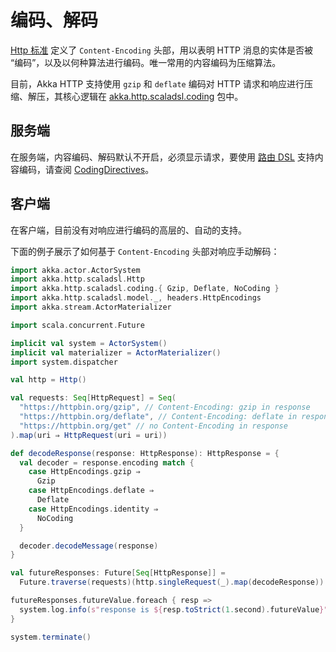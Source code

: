 # 编码、解码

[Http 标准](http://tools.ietf.org/html/rfc7231#section-3.1.2.1) 定义了 `Content-Encoding` 头部，用以表明 HTTP 消息的实体是否被 “编码”，以及以何种算法进行编码。唯一常用的内容编码为压缩算法。

目前，Akka HTTP 支持使用 `gzip` 和 `deflate` 编码对 HTTP 请求和响应进行压缩、解压，其核心逻辑在 [akka.http.scaladsl.coding](http://doc.akka.io/api/akka-http/10.0.10/akka/http/scaladsl/coding/index.html) 包中。

## 服务端

在服务端，内容编码、解码默认不开启，必须显示请求，要使用 [路由 DSL](http://doc.akka.io/docs/akka-http/10.0.10/scala/http/routing-dsl/index.html) 支持内容编码，请查阅 [CodingDirectives](http://doc.akka.io/docs/akka-http/10.0.10/scala/http/routing-dsl/directives/coding-directives/index.html)。

## 客户端

在客户端，目前没有对响应进行编码的高层的、自动的支持。

下面的例子展示了如何基于 `Content-Encoding` 头部对响应手动解码：

```scala
import akka.actor.ActorSystem
import akka.http.scaladsl.Http
import akka.http.scaladsl.coding.{ Gzip, Deflate, NoCoding }
import akka.http.scaladsl.model._, headers.HttpEncodings
import akka.stream.ActorMaterializer

import scala.concurrent.Future

implicit val system = ActorSystem()
implicit val materializer = ActorMaterializer()
import system.dispatcher

val http = Http()

val requests: Seq[HttpRequest] = Seq(
  "https://httpbin.org/gzip", // Content-Encoding: gzip in response
  "https://httpbin.org/deflate", // Content-Encoding: deflate in response
  "https://httpbin.org/get" // no Content-Encoding in response
).map(uri ⇒ HttpRequest(uri = uri))

def decodeResponse(response: HttpResponse): HttpResponse = {
  val decoder = response.encoding match {
    case HttpEncodings.gzip ⇒
      Gzip
    case HttpEncodings.deflate ⇒
      Deflate
    case HttpEncodings.identity ⇒
      NoCoding
  }

  decoder.decodeMessage(response)
}

val futureResponses: Future[Seq[HttpResponse]] =
  Future.traverse(requests)(http.singleRequest(_).map(decodeResponse))

futureResponses.futureValue.foreach { resp =>
  system.log.info(s"response is ${resp.toStrict(1.second).futureValue}")
}

system.terminate()
```
